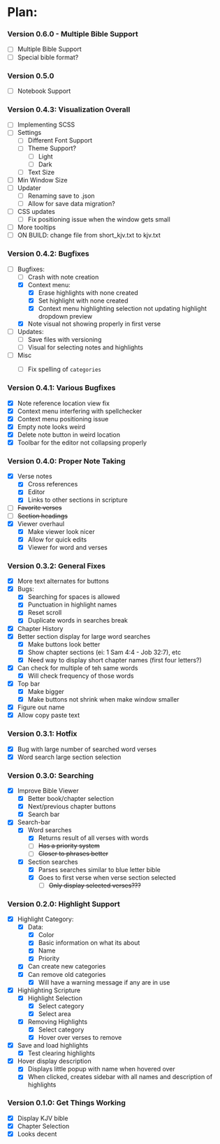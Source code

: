 # Plan:
### Version 0.6.0 - Multiple Bible Support
- [ ] Multiple Bible Support
- [ ] Special bible format?

### Version 0.5.0
- [ ] Notebook Support

### Version 0.4.3: Visualization Overall
- [ ] Implementing SCSS
- [ ] Settings
  - [ ] Different Font Support
  - [ ] Theme Support?
    - [ ] Light
    - [ ] Dark
  - [ ] Text Size
- [ ] Min Window Size
- [ ] Updater
  - [ ] Renaming save to .json
  - [ ] Allow for save data migration?
- [ ] CSS updates
  - [ ] Fix positioning issue when the window gets small
- [ ] More tooltips
- [ ] ON BUILD: change file from short_kjv.txt to kjv.txt

### Version 0.4.2: Bugfixes
- [ ] Bugfixes:
  - [ ] Crash with note creation
  - [x] Context menu:
    - [x] Erase highlights with none created
    - [x] Set highlight with none created
    - [x] Context menu highlighting selection not updating highlight dropdown preview 
  - [x] Note visual not showing properly in first verse
- [ ] Updates:
  - [ ] Save files with versioning
  - [ ] Visual for selecting notes and highlights
- [ ] Misc
  - [ ] Fix spelling of `categories`


### Version 0.4.1: Various Bugfixes
- [x] Note reference location view fix
- [x] Context menu interfering with spellchecker
- [x] Context menu positioning issue
- [x] Empty note looks weird
- [x] Delete note button in weird location
- [x] Toolbar for the editor not collapsing properly

### Version 0.4.0: Proper Note Taking
- [x] Verse notes
  - [x] Cross references
  - [x] Editor
  - [x] Links to other sections in scripture
- [ ] ~~Favorite verses~~
- [ ] ~~Section headings~~
- [x] Viewer overhaul
  - [x] Make viewer look nicer
  - [x] Allow for quick edits
  - [x] Viewer for word and verses

### Version 0.3.2: General Fixes
- [x] More text alternates for buttons
- [x] Bugs:
  - [x] Searching for spaces is allowed
  - [x] Punctuation in highlight names
  - [x] Reset scroll
  - [x] Duplicate words in searches break
- [x] Chapter History
- [x] Better section display for large word searches
  - [x] Make buttons look better
  - [x] Show chapter sections (ei: 1 Sam 4:4 -  Job 32:7), etc
  - [x] Need way to display short chapter names (first four letters?)
- [x] Can check for multiple of teh same words
  - [x] Will check frequency of those words
- [x] Top bar
  - [x] Make bigger
  - [x] Make buttons not shrink when make window smaller
- [x] Figure out name
- [x] Allow copy paste text

### Version 0.3.1: Hotfix 
- [x] Bug with large number of searched word verses
- [x] Word search large section selection

### Version 0.3.0: Searching
- [x] Improve Bible Viewer
  - [x] Better book/chapter selection
  - [x] Next/previous chapter buttons
  - [x] Search bar
- [x] Search-bar
  - [x] Word searches
    - [x] Returns result of all verses with words
    - [ ] ~~Has a priority system~~
    - [ ] ~~Closer to phrases better~~
  - [x] Section searches
    - [x] Parses searches similar to blue letter bible
    - [x] Goes to first verse when verse section selected
      - [ ] ~~Only display selected verses???~~

### Version 0.2.0: Highlight Support
- [x] Highlight Category:
  - [x] Data:
    - [x] Color
    - [x] Basic information on what its about
    - [x] Name
    - [x] Priority
  - [x] Can create new categories
  - [x] Can remove old categories
    - [x] Will have a warning message if any are in use
- [x] Highlighting Scripture
  - [x] Highlight Selection
    - [x] Select category
    - [x] Select area
  - [x] Removing Highlights
    - [x] Select category
    - [x] Hover over verses to remove
- [x] Save and load highlights
  - [x] Test clearing highlights
- [x] Hover display description
  - [x] Displays little popup with name when hovered over
  - [x] When clicked, creates sidebar with all names and description of highlights

### Version 0.1.0: Get Things Working
- [x] Display KJV bible
- [x] Chapter Selection
- [x] Looks decent